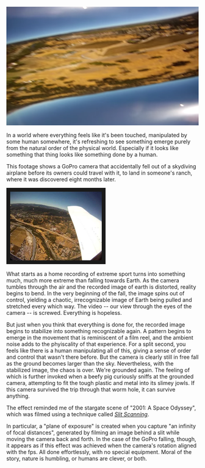 ![Box](assets/N7NfYGk.png)

In a world where everything feels like it's been touched, manipulated by some human somewhere, it's refreshing to see something emerge purely from the natural order of the physical world. Especially if it looks like something that thing looks like something done by a human.

This footage shows a GoPro camera that accidentally fell out of a skydiving airplane before its owners could travel with it, to land in someone's ranch, where it was discovered eight months later. 

<a href="http://www.youtube.com/watch?feature=player_embedded&v=QrxPuk0JefA
" target="_blank"><img src="assets/0.jpg" 
width="240" height="180"  border="10" /></a>

What starts as a home recording of extreme sport turns into something much, much more extreme than falling towards Earth. As the camera tumbles through the air and the recorded image of earth is distorted, reality begins to bend. In the very beginning of the fall, the image spins out of control, yielding a chaotic, irrecognizable image of Earth being pulled and stretched every which way. The video -- our view through the eyes of the camera -- is screwed. Everything is hopeless. 

But just when you think that everything is done for, the recorded image begins to stabilize into something recognizable again. A pattern begins to emerge in the movement that is reminiscent of a film reel, and the ambient noise adds to the phyiscality of that experience. For a split second, you feels like there is a human manipulating all of this, giving a sense of order and control that wasn't there before. But the camera is clearly still in free fall as the ground becomes larger than the sky. Nevertheless, with the stabilized image, the chaos is over. We're grounded again. The feeling of which is further invoked when a beefy pig curiously sniffs at the grounded camera, attempting to fit the tough plastic and metal into its slimey jowls. If this camera survived the trip through that worm hole, it can survive anything.

The effect reminded me of the stargate scene of "2001: A Space Odyssey", which was filmed using a technique called *[Slit Scanning](https://vimeo.com/41747091)*. 

In particular, a "plane of exposure" is created when you capture "an infinity of focal distances", generated by filming an image behind a slit while moving the camera back and forth. In the case of the GoPro falling, though, it appears as if this effect was achieved when the camera's rotation aligned with the fps. All done effortlessly, with no special equipment. Moral of the story, nature is humbling, or humans are clever, or both.